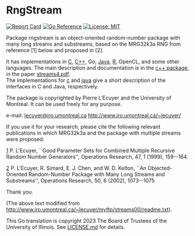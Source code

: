 # RngStream


[![Report Card](https://goreportcard.com/badge/github.com/illinoisrobert/rngstream)](https://goreportcard.com/report/github.com/illinoisrobert/rngstream) 
[![Go Reference](https://pkg.go.dev/badge/github.com/illinoisrobert/rngstream.svg)](https://pkg.go.dev/github.com/illinoisrobert/rngstream)
[![License: MIT](https://img.shields.io/badge/License-MIT-yellow.svg)](https://opensource.org/licenses/MIT)


Package rngstream is an object-oriented random-number package
with many long streams and substreams, based on the
MRG32k3a RNG from reference [1] below and proposed in [2].

It has implementations in
[C](https://www-labs.iro.umontreal.ca/~lecuyer/myftp/streams00/c/),
[C++](https://www-labs.iro.umontreal.ca/~lecuyer/myftp/streams00/c++/),
Go,
[Java](https://www.iro.umontreal.ca/~lecuyer/myftp/streams00/java/),
[R](https://www.rdocumentation.org/packages/parallel/versions/3.6.2/topics/RNGstreams),
OpenCL, and some other
languages.  The main description and documentation is in the
[c++ package](http://www.iro.umontreal.ca/~lecuyer/myftp/streams00/c++/),
in the paper
[streams4.pdf](http://www.iro.umontreal.ca/~lecuyer/myftp/streams00/c++/streams4.pdf).  
The implementations for
[c](http://www.iro.umontreal.ca/~lecuyer/myftp/streams00/c/) and
[java](http://www.iro.umontreal.ca/~lecuyer/myftp/streams00/java/)
give a short description of the interfaces in C and Java, respectively.

The package is copyrighted by Pierre L'Ecuyer and the University of Montreal.
It can be used freely for any purpose.  

e-mail:  lecuyer@iro.umontreal.ca
http://www.iro.umontreal.ca/~lecuyer/

If you use it for your research, please cite the following relevant publications in which MRG32k3a 
and the package with multiple streams were proposed:

[1](https://www-labs.iro.umontreal.ca/~lecuyer/myftp/papers/opres-combmrg2-1999.pdf)
P. L'Ecuyer,
``Good Parameter Sets for Combined Multiple Recursive Random
Number Generators'', Operations Research, 47, 1 (1999), 159--164.

[2](https://www-labs.iro.umontreal.ca/~lecuyer/myftp/papers/streams00.pdf) P. L'Ecuyer, R. Simard, E. J. Chen, and W. D. Kelton, 
``An Objected-Oriented Random-Number Package with Many Long Streams
and Substreams'',
Operations Research, 50, 6 (2002), 1073--1075

Thank you.

(The above text modified from http://www.iro.umontreal.ca/~lecuyer/myftp/streams00/readme.txt).

This Go translation is copyright 2023 The Board of Trustees of the
University of Illinois. See [LICENSE.md](LICENSE.md) for details.
